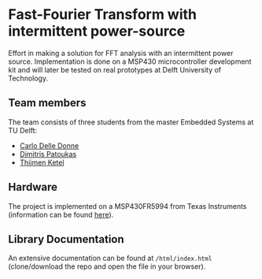 # Fast-Fourier Transform with intermittent power-source
Effort in making a solution for FFT analysis with an intermittent power source. Implementation is done on a MSP430 microcontroller development kit and will later be tested on real prototypes at Delft University of Technology.

## Team members
The team consists of three students from the master Embedded Systems at TU Delft:
 - [Carlo Delle Donne](https://github.com/cdelledonne)
 - [Dimitris Patoukas](https://github.com/dpatoukas)
 - [Thijmen Ketel](https://github.com/thijmenketel)

## Hardware
The project is implemented on a MSP430FR5994 from Texas Instruments (information can be found [here](http://www.ti.com/tool/msp-exp430fr5994)).

## Library Documentation
An extensive documentation can be found at `/html/index.html` (clone/download the repo and open the file in your browser).
